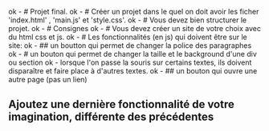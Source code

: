 ok - # Projet final. 
ok - # Créer un projet dans le quel on doit avoir les ficher 'index.html' , 'main.js' et 'style.css'.
ok - # Vous devez bien structurer le projet.
ok - # Consignes
ok - # Vous devez créer un site de  votre choix avec du html css et js.
ok - # Les fonctionnalités (en js) qui doivent être sur le site:
ok - ## un boutton qui permet de changer la police des paragraphes
ok - # un bouton qui permet de changer la taille et le background d'une div ou section
ok - lorsque l'on passe la souris sur certains textes, ils doivent disparaître et faire place  à d'autres textes.
ok - ## un bouton qui ouvre une autre page (pas un lien)
## Ajoutez une dernière fonctionnalité de votre imagination, différente des précédentes
